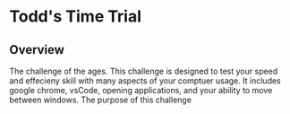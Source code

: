 # Todd's Time Trial

## Overview

The challenge of the ages. This challenge is designed to test your speed and effecieny skill with many aspects of your comptuer usage. It includes google chrome, vsCode, opening applications, and your ability to move between windows. The purpose of this challenge